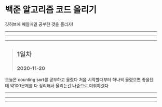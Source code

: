 # 백준 알고리즘 코드 올리기
깃허브에 매일매일 공부한 것을 올리자!


---
***
---

> ## 1일차
> ### 2020-11-20
오늘은 counting sort를 공부하고 올렸다 처음 시작할때부터 하나씩 올렸으면 좋을텐데 약100문제를 다 정리해서 올리는건 나중으로 미뤄야겠다

---
***
---
